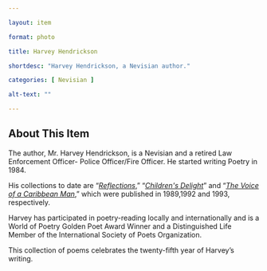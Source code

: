 ```yaml
--- 

layout: item

format: photo 

title: Harvey Hendrickson 

shortdesc: "Harvey Hendrickson, a Nevisian author."

categories: [ Nevisian ] 

alt-text: ""

--- 
```


## About This Item 

The author, Mr. Harvey Hendrickson, is a Nevisian and a retired Law Enforcement Officer- Police Officer/Fire Officer. He started writing Poetry in 1984. 

His collections to date are “[_Reflections_](https://cfbcworks.github.io/Independence40SKN/items/SKN_IN26.html),” “[_Children's Delight_](https://cfbcworks.github.io/Independence40SKN/items/SKN_IN28.html)” and “[_The Voice of a Caribbean Man_](https://cfbcworks.github.io/Independence40SKN/items/SKN_IN27.html),” which were published in 1989,1992 and 1993, respectively. 

Harvey has participated in poetry-reading locally and internationally and is a World of Poetry Golden Poet Award Winner and a Distinguished Life Member of the International Society of Poets Organization.

This collection of poems celebrates the twenty-fifth year of Harvey’s writing.
